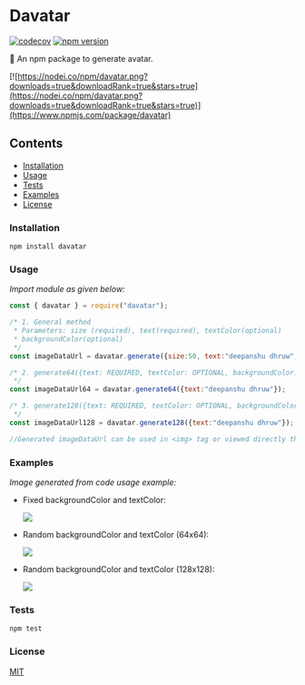 # Davatar

[![codecov](https://codecov.io/gh/devblin/davatar/branch/main/graph/badge.svg?token=CT23E24A6Z)](https://codecov.io/gh/devblin/davatar)
[![npm version](https://badge.fury.io/js/davatar.svg)](https://badge.fury.io/js/davatar)

🤡 An npm package to generate avatar.

[![https://nodei.co/npm/davatar.png?downloads=true&downloadRank=true&stars=true](https://nodei.co/npm/davatar.png?downloads=true&downloadRank=true&stars=true)](https://www.npmjs.com/package/davatar)

## Contents

- [Installation](#installation)
- [Usage](#usage)
- [Tests](#tests)
- [Examples](#examples)
- [License](#license)

### Installation

```
npm install davatar
```

### Usage

*Import module as given below:*
```js
const { davatar } = require("davatar");

/* 1. General method
 * Parameters: size (required), text(required), textColor(optional) 
 * backgroundColor(optional)
 */
const imageDataUrl = davatar.generate({size:50, text:"deepanshu dhruw", textColor:"blue", backgroundColor:"orange"});

/* 2. generate64({text: REQUIRED, textColor: OPTIONAL, backgroundColor: OPTIONAL});
 */
const imageDataUrl64 = davatar.generate64({text:"deepanshu dhruw"});

/* 3. generate128({text: REQUIRED, textColor: OPTIONAL, backgroundColor: OPTIONAL});
 */
const imageDataUrl128 = davatar.generate128({text:"deepanshu dhruw"});

//Generated imageDataUrl can be used in <img> tag or viewed directly through browser
```

### Examples

*Image generated from code usage example:*

- Fixed backgroundColor and textColor:

    ![](https://i.imgur.com/CqlMsOX.png)

- Random backgroundColor and textColor (64x64):

    ![](https://i.imgur.com/4YXo5wr.png)

- Random backgroundColor and textColor (128x128):

    ![](https://i.imgur.com/f7JvxUu.png)


### Tests

```
npm test
```

### License

[MIT](LICENSE)
